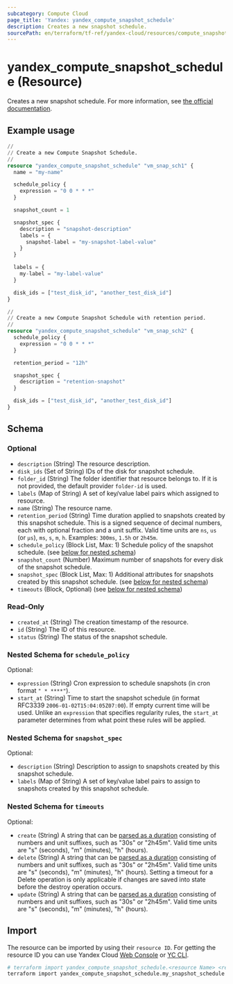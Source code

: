 ```yaml
---
subcategory: Compute Cloud
page_title: 'Yandex: yandex_compute_snapshot_schedule'
description: Creates a new snapshot schedule.
sourcePath: en/terraform/tf-ref/yandex-cloud/resources/compute_snapshot_schedule.md
---
```


# yandex_compute_snapshot_schedule (Resource)

Creates a new snapshot schedule. For more information, see [the official documentation](https://yandex.cloud/docs/compute/concepts/snapshot-schedule).

## Example usage

```terraform
//
// Create a new Compute Snapshot Schedule.
//
resource "yandex_compute_snapshot_schedule" "vm_snap_sch1" {
  name = "my-name"

  schedule_policy {
    expression = "0 0 * * *"
  }

  snapshot_count = 1

  snapshot_spec {
    description = "snapshot-description"
    labels = {
      snapshot-label = "my-snapshot-label-value"
    }
  }

  labels = {
    my-label = "my-label-value"
  }

  disk_ids = ["test_disk_id", "another_test_disk_id"]
}
```

```terraform
//
// Create a new Compute Snapshot Schedule with retention period.
//
resource "yandex_compute_snapshot_schedule" "vm_snap_sch2" {
  schedule_policy {
    expression = "0 0 * * *"
  }

  retention_period = "12h"

  snapshot_spec {
    description = "retention-snapshot"
  }

  disk_ids = ["test_disk_id", "another_test_disk_id"]
}
```

<!-- schema generated by tfplugindocs -->
## Schema

### Optional

- `description` (String) The resource description.
- `disk_ids` (Set of String) IDs of the disk for snapshot schedule.
- `folder_id` (String) The folder identifier that resource belongs to. If it is not provided, the default provider `folder-id` is used.
- `labels` (Map of String) A set of key/value label pairs which assigned to resource.
- `name` (String) The resource name.
- `retention_period` (String) Time duration applied to snapshots created by this snapshot schedule. This is a signed sequence of decimal numbers, each with optional fraction and a unit suffix. Valid time units are `ns`, `us` (or `µs`), `ms`, `s`, `m`, `h`. Examples: `300ms`, `1.5h` or `2h45m`.
- `schedule_policy` (Block List, Max: 1) Schedule policy of the snapshot schedule. (see [below for nested schema](#nestedblock--schedule_policy))
- `snapshot_count` (Number) Maximum number of snapshots for every disk of the snapshot schedule.
- `snapshot_spec` (Block List, Max: 1) Additional attributes for snapshots created by this snapshot schedule. (see [below for nested schema](#nestedblock--snapshot_spec))
- `timeouts` (Block, Optional) (see [below for nested schema](#nestedblock--timeouts))

### Read-Only

- `created_at` (String) The creation timestamp of the resource.
- `id` (String) The ID of this resource.
- `status` (String) The status of the snapshot schedule.

<a id="nestedblock--schedule_policy"></a>
### Nested Schema for `schedule_policy`

Optional:

- `expression` (String) Cron expression to schedule snapshots (in cron format `" * ****"`).
- `start_at` (String) Time to start the snapshot schedule (in format RFC3339 `2006-01-02T15:04:05Z07:00`). If empty current time will be used. Unlike an `expression` that specifies regularity rules, the `start_at` parameter determines from what point these rules will be applied.


<a id="nestedblock--snapshot_spec"></a>
### Nested Schema for `snapshot_spec`

Optional:

- `description` (String) Description to assign to snapshots created by this snapshot schedule.
- `labels` (Map of String) A set of key/value label pairs to assign to snapshots created by this snapshot schedule.


<a id="nestedblock--timeouts"></a>
### Nested Schema for `timeouts`

Optional:

- `create` (String) A string that can be [parsed as a duration](https://pkg.go.dev/time#ParseDuration) consisting of numbers and unit suffixes, such as "30s" or "2h45m". Valid time units are "s" (seconds), "m" (minutes), "h" (hours).
- `delete` (String) A string that can be [parsed as a duration](https://pkg.go.dev/time#ParseDuration) consisting of numbers and unit suffixes, such as "30s" or "2h45m". Valid time units are "s" (seconds), "m" (minutes), "h" (hours). Setting a timeout for a Delete operation is only applicable if changes are saved into state before the destroy operation occurs.
- `update` (String) A string that can be [parsed as a duration](https://pkg.go.dev/time#ParseDuration) consisting of numbers and unit suffixes, such as "30s" or "2h45m". Valid time units are "s" (seconds), "m" (minutes), "h" (hours).

## Import

The resource can be imported by using their `resource ID`. For getting the resource ID you can use Yandex Cloud [Web Console](https://console.yandex.cloud) or [YC CLI](https://yandex.cloud/docs/cli/quickstart).

```bash
# terraform import yandex_compute_snapshot_schedule.<resource Name> <resource Id>
terraform import yandex_compute_snapshot_schedule.my_snapshot_schedule fd8hc**********o4qe2
```
